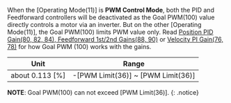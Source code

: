 When the [Operating Mode(11)] is **PWM Control Mode**, both the PID and Feedforward controllers will be deactivated as the Goal PWM(100) value directly controls a motor via an inverter. But on the other [Operating Mode(11)], the Goal PWM(100) limits PWM value only. Read [Position PID Gain(80, 82, 84), Feedforward 1st/2nd Gains(88, 90)](#position-pid-gain80-82-84) or [Velocity PI Gain(76, 78)](#velocity-pi-gain76-78) for how Goal PWM (100) works with the gains.

|      Unit       |               Range                |
|:---------------:|:----------------------------------:|
| about 0.113 [%] | -[PWM Limit(36)] ~ [PWM Limit(36)] |

 **NOTE**: Goal PWM(100) can not exceed [PWM Limit(36)].
 {: .notice}
